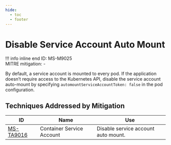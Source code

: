 ```yaml
---
hide:
  - toc
  - footer
---
```


# Disable Service Account Auto Mount

!!! info inline end
    ID: MS-M9025<br>
    MITRE mitigation: -


By default, a service account is mounted to every pod. If the application doesn’t require access to the Kubernetes API, disable the service account auto-mount by specifying `automountServiceAccountToken: false` in the pod configuration.


## Techniques Addressed by Mitigation

|ID|Name|Use|
|--|----------|-----------|
|[MS-TA9016](../techniques/container%20service%20account.md)|Container Service Account|Disable service account auto mount.|